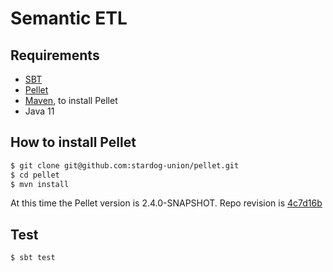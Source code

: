 # Semantic ETL
## Requirements
* [SBT](https://www.scala-sbt.org/)
* [Pellet](https://github.com/stardog-union/pellet)
* [Maven](https://maven.apache.org/), to install Pellet
* Java 11

## How to install Pellet
```bash
$ git clone git@github.com:stardog-union/pellet.git
$ cd pellet
$ mvn install
```

At this time the Pellet version is 2.4.0-SNAPSHOT. Repo revision is [4c7d16b](https://github.com/stardog-union/pellet/commit/4c7d16bd1811ec04117fa4cd96ed592c6cfa956b)

## Test
```bash
$ sbt test
```
